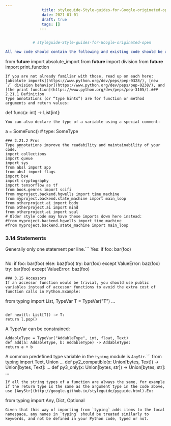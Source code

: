 ```yaml
---
                title: styleguide-Style-guides-for-Google-originated-open
                date: 2021-01-01    
                draft: true
                tags: []
               ---


            # styleguide-Style-guides-for-Google-originated-open

All new code should contain the following and existing code should be updated to be compatible when possible:
```
from __future__ import absolute_import
from __future__ import division
from __future__ import print_function
```
If you are not already familiar with those, read up on each here: [absolute imports](https://www.python.org/dev/peps/pep-0328/), [new `/` division behavior](https://www.python.org/dev/peps/pep-0238/), and [the print function](https://www.python.org/dev/peps/pep-3105/).### 2.21.1 Definition
Type annotations (or “type hints”) are for function or method arguments and return values:
```
def func(a: int) -> List[int]:
```
You can also declare the type of a variable using a special comment:
```
a = SomeFunc() # type: SomeType
```
### 2.21.2 Pros
Type annotations improve the readability and maintainability of your code.```
import collections
import queue
import sys
from absl import app
from absl import flags
import bs4
import cryptography
import tensorflow as tf
from book.genres import scifi
from myproject.backend.hgwells import time_machine
from myproject.backend.state_machine import main_loop
from otherproject.ai import body
from otherproject.ai import mind
from otherproject.ai import soul
# Older style code may have these imports down here instead:
#from myproject.backend.hgwells import time_machine
#from myproject.backend.state_machine import main_loop
```
### 3.14 Statements
Generally only one statement per line.```
Yes:
if foo: bar(foo)
```
```
No:
if foo: bar(foo)
else: baz(foo)
try: bar(foo)
except ValueError: baz(foo)
try:
bar(foo)
except ValueError: baz(foo)
```
### 3.15 Accessors
If an accessor function would be trivial, you should use public variables instead of accessor functions to avoid the extra cost of function calls in Python.Example:
```
from typing import List, TypeVar
T = TypeVar("T")
...
```

def next(l: List[T]) -> T:
return l.pop()
```
A TypeVar can be constrained:
```
AddableType = TypeVar("AddableType", int, float, Text)
def add(a: AddableType, b: AddableType) -> AddableType:
return a + b
```
A common predefined type variable in the `typing` module is `AnyStr`.```
from typing import Text, Union
...
def py2_compatible(x: Union[bytes, Text]) -> Union[bytes, Text]:
...
def py3_only(x: Union[bytes, str]) -> Union[bytes, str]:
...
```
If all the string types of a function are always the same, for example if the return type is the same as the argument type in the code above, use [AnyStr](http://google.github.io/styleguide/pyguide.html).Ex:
```
from typing import Any, Dict, Optional
```
Given that this way of importing from `typing` adds items to the local namespace, any names in `typing` should be treated similarly to keywords, and not be defined in your Python code, typed or not.